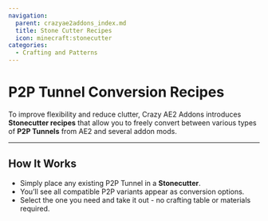 ```yaml
---
navigation:
  parent: crazyae2addons_index.md
  title: Stone Cutter Recipes
  icon: minecraft:stonecutter
categories:
  - Crafting and Patterns
---
```


# P2P Tunnel Conversion Recipes

To improve flexibility and reduce clutter, Crazy AE2 Addons introduces **Stonecutter recipes** that allow you to freely convert between various types of **P2P Tunnels** from AE2 and several addon mods.

---

## How It Works

- Simply place any existing P2P Tunnel in a **Stonecutter**.
- You’ll see all compatible P2P variants appear as conversion options.
- Select the one you need and take it out - no crafting table or materials required.
